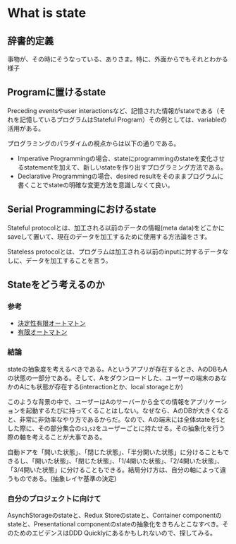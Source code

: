 # What is state

## 辞書的定義

事物が、その時にそうなっている、ありさま。特に、外面からでもそれとわかる様子

## Programに置けるstate

Preceding eventsやuser interactionsなど、記憶された情報がstateである（それを記憶しているプログラムはStateful Program）その例としては、variableの活用がある。

プログラミングのパラダイムの視点からは以下の通りである。

- Imperative Programmingの場合、stateにprogrammingのstateを変化させるstatementを加えて、新しいstateを作り出すプログラミング方法である。
- Declarative Programmingの場合、desired resultをそのままプログラムに書くことでstateの明確な変更方法を意識しなくて良い。

## Serial Programmingにおけるstate

Stateful protocolとは、加工される以前のデータの情報(meta data)をどこかにsaveして置いて、現在のデータを加工するために使用する方法論をさす。

Stateless protocolとは、プログラムは加工される以前のinputに対するデータなしに、データを加工することを言う。

## Stateをどう考えるのか

### 参考

- [決定性有限オートマトン](https://ja.wikipedia.org/wiki/%E6%B1%BA%E5%AE%9A%E6%80%A7%E6%9C%89%E9%99%90%E3%82%AA%E3%83%BC%E3%83%88%E3%83%9E%E3%83%88%E3%83%B3)
- [有限オートマトン](https://ja.wikipedia.org/wiki/%E6%9C%89%E9%99%90%E3%82%AA%E3%83%BC%E3%83%88%E3%83%9E%E3%83%88%E3%83%B3)

### 結論

stateの抽象度を考えるべきである。Aというアプリが存在するとき、AのDBもAの状態の一部分である。そして、Aをダウンロードした、ユーザーの端末のあなかのAにも状態が存在する(interactionとか、local storageとか)

このような背景の中で、ユーザーはAのサーバーから全ての情報をアプリケーションを起動するたびに持ってくることはしない。なぜなら、AのDBが大きくなると、非常に非効率なやり方であるからだ。なので、Aの端末には全体stateを`S`とした際に、その部分集合の`s1`,`s2`をユーザーごとに持たせる。その抽象化を行う際の軸を考えることが大事である。

自動ドアを「開いた状態」、「閉じた状態」、「半分開いた状態」に分けることもできるし、「開いた状態」、「閉じた状態」、「1/4開いた状態」、「2/4開いた状態」、「3/4開いた状態」に分けることもできる。結局分け方は、自分の軸によって違うものである。(抽象レイヤ基準の決定)

### 自分のプロジェクトに向けて

AsynchStorageのstateと、Redux Storeのstateと、Container componentのstateと、Presentational componentのstateの抽象化をきちんとこなすべき。そのためのエビデンスはDDD Quicklyにあるかもしれないので、探してみる。
